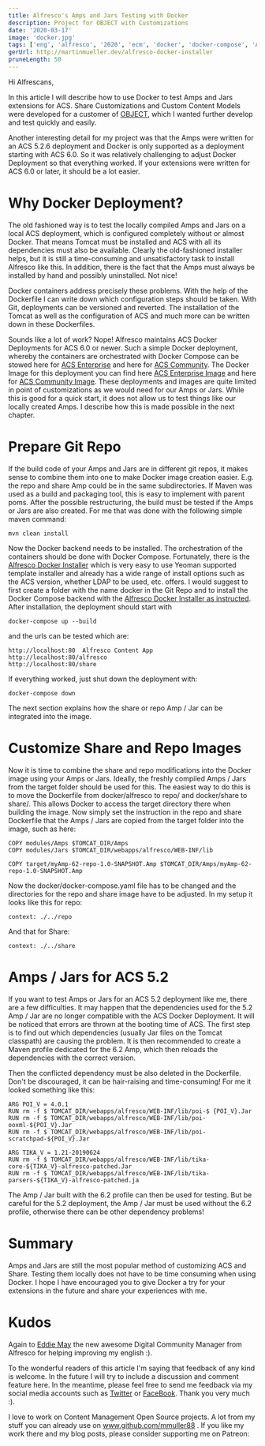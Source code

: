 ```yaml
---
title: Alfresco's Amps and Jars Testing with Docker
description: Project for OBJECT with Customizations
date: '2020-03-17'
image: 'docker.jpg'
tags: ['eng', 'alfresco', '2020', 'ecm', 'docker', 'docker-compose', 'Amp', 'Jar']
gerUrl: http://martinmueller.dev/alfresco-docker-installer
pruneLength: 50
---
```


Hi Alfrescans,

In this article I will describe how to use Docker to test Amps and Jars extensions for ACS. Share Customizations and Custom Content Models were developed for a customer of [OBJECT](https://www.object.ch), which I wanted further develop and test quickly and easily.

Another interesting detail for my project was that the Amps were written for an ACS 5.2.6 deployment and Docker is only supported as a deployment starting with ACS 6.0. So it was relatively challenging to adjust Docker Deployment so that everything worked. If your extensions were written for ACS 6.0 or later, it should be a lot easier.

# Why Docker Deployment?
The old fashioned way is to test the locally compiled Amps and Jars on a local ACS deployment, which is configured completely without or almost Docker. That means Tomcat must be installed and ACS with all its dependencies must also be available. Clearly the old-fashioned installer helps, but it is still a time-consuming and unsatisfactory task to install Alfresco like this. In addition, there is the fact that the Amps must always be installed by hand and possibly uninstalled. Not nice!

Docker containers address precisely these problems. With the help of the Dockerfile I can write down which configuration steps should be taken. With Git, deployments can be versioned and reverted. The installation of the Tomcat as well as the configuration of ACS and much more can be written down in these Dockerfiles.

Sounds like a lot of work? Nope! Alfresco maintains ACS Docker Deployments for ACS 6.0 or newer. Such a simple Docker deployment, whereby the containers are orchestrated with Docker Compose can be stowed here for [ACS Enterprise](https://github.com/Alfresco/acs-deployment/tree/master/docker-compose) and here for [ACS Community](https://github.com/Alfresco/acs-community-deployment/tree/master/docker-compose). The Docker Image for this deployment you can find here [ACS Enterprise Image](https://github.com/Alfresco/acs-packaging/tree/master/docker-alfresco) and here for [ACS Community Image](https://github.com/Alfresco/acs-community-packaging/tree/master/docker-alfresco). These deployments and images are quite limited in point of customizations as we would need for our Amps or Jars. While this is good for a quick start, it does not allow us to test things like our locally created Amps. I describe how this is made possible in the next chapter.

# Prepare Git Repo
If the build code of your Amps and Jars are in different git repos, it makes sense to combine them into one to make Docker image creation easier. E.g. the repo and share Amp could be in the same subdirectories. If Maven was used as a build and packaging tool, this is easy to implement with parent poms. After the possible restructuring, the build must be tested if the Amps or Jars are also created. For me that was done with the following simple maven command:

```
mvn clean install
```

Now the Docker backend needs to be installed. The orchestration of the containers should be done with Docker Compose. Fortunately, there is the [Alfresco Docker Installer](https://github.com/Alfresco/alfresco-docker-installer) which is very easy to use Yeoman supported template installer and already has a wide range of install options such as the ACS version, whether LDAP to be used, etc. offers. I would suggest to first create a folder with the name docker in the Git Repo and to install the Docker Compose backend with the [Alfresco Docker Installer as instructed](https://github.com/Alfresco/alfresco-docker-installer#installation). After installation, the deployment should start with
```´
docker-compose up --build
```
and the urls can be tested which are:

```
http://localhost:80  Alfresco Content App
http://localhost:80/alfresco 
http://localhost:80/share
```

If everything worked, just shut down the deployment with:
```
docker-compose down
```
The next section explains how the share or repo Amp / Jar can be integrated into the image.

# Customize Share and Repo Images
Now it is time to combine the share and repo modifications into the Docker image using your Amps or Jars. Ideally, the freshly compiled Amps / Jars from the target folder should be used for this. The easiest way to do this is to move the Dockerfile from docker/alfresco to repo/ and docker/share to share/. This allows Docker to access the target directory there when building the image. Now simply set the instruction in the repo and share Dockerfile that the Amps / Jars are copied from the target folder into the image, such as here:

```
COPY modules/Amps $TOMCAT_DIR/Amps
COPY modules/Jars $TOMCAT_DIR/webapps/alfresco/WEB-INF/lib

COPY target/myAmp-62-repo-1.0-SNAPSHOT.Amp $TOMCAT_DIR/Amps/myAmp-62-repo-1.0-SNAPSHOT.Amp
```

Now the docker/docker-compose.yaml file has to be changed and the directories for the repo and share image have to be adjusted. In my setup it looks like this for repo:

```
context: ./../repo
```

And that for Share:

```
context: ./../share
```

# Amps / Jars for ACS 5.2
If you want to test Amps or Jars for an ACS 5.2 deployment like me, there are a few difficulties. It may happen that the dependencies used for the 5.2 Amp / Jar are no longer compatible with the ACS Docker Deployment. It will be noticed that errors are thrown at the booting time of ACS. The first step is to find out which dependencies (usually Jar files on the Tomcat classpath) are causing the problem. It is then recommended to create a Maven profile dedicated for the 6.2 Amp, which then reloads the dependencies with the correct version.

Then the conflicted dependency must be also deleted in the Dockerfile. Don't be discouraged, it can be hair-raising and time-consuming! For me it looked something like this:
```
ARG POI_V = 4.0.1
RUN rm -f $ TOMCAT_DIR/webapps/alfresco/WEB-INF/lib/poi-$ {POI_V}.Jar
RUN rm -f $ TOMCAT_DIR/webapps/alfresco/WEB-INF/lib/poi-ooxml-${POI_V}.Jar
RUN rm -f $ TOMCAT_DIR/webapps/alfresco/WEB-INF/lib/poi-scratchpad-${POI_V}.Jar

ARG TIKA_V = 1.21-20190624
RUN rm -f $ TOMCAT_DIR/webapps/alfresco/WEB-INF/lib/tika-core-${TIKA_V}-alfresco-patched.Jar
RUN rm -f $ TOMCAT_DIR/webapps/alfresco/WEB-INF/lib/tika-parsers-${TIKA_V}-alfresco-patched.ja
```

The Amp / Jar built with the 6.2 profile can then be used for testing. But be careful for the 5.2 deployment, the Amp / Jar must be used without the 6.2 profile, otherwise there can be other dependency problems!

# Summary
Amps and Jars are still the most popular method of customizing ACS and Share. Testing them locally does not have to be time consuming when using Docker. I hope I have encouraged you to give Docker a try for your extensions in the future and share your experiences with me.

# Kudos

Again to [Eddie May](https://twitter.com/freshwebs) the new awesome Digital Community Manager from Alfresco for helping improving my english :).

To the wonderful readers of this article I'm saying that feedback of any kind is welcome. In the future I will try to include a discussion and comment feature here. In the meantime, please feel free to send me feedback via my social media accounts such as [Twitter](https://twitter.com/MartinMueller_) or [FaceBook](https://www.facebook.com/martin.muller.10485). Thank you very much :).

I love to work on Content Management Open Source projects. A lot from my stuff you can already use on www.github.com/mmuller88 . If you like my work there and my blog posts, please consider supporting me on Patreon:

  